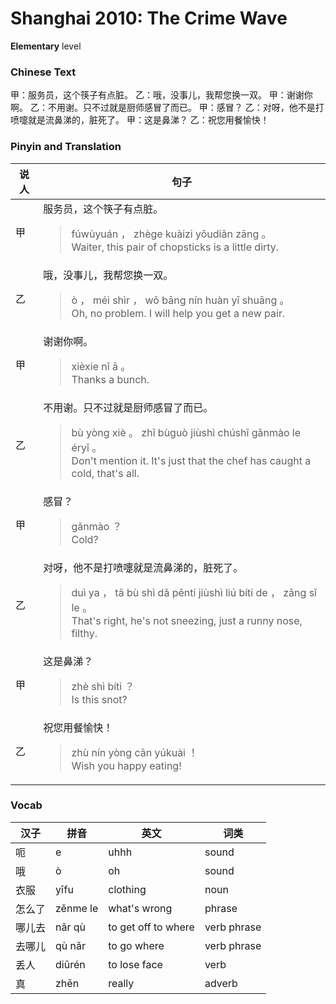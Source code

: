 # Shanghai 2010: The Crime Wave
**Elementary** level
### Chinese Text
甲：服务员，这个筷子有点脏。
乙：哦，没事儿，我帮您换一双。
甲：谢谢你啊。
乙：不用谢。只不过就是厨师感冒了而已。
甲：感冒？
乙：对呀，他不是打喷嚏就是流鼻涕的，脏死了。
甲：这是鼻涕？
乙：祝您用餐愉快！

### Pinyin and Translation
|说人|句子|
|----|----|
|甲|服务员，这个筷子有点脏。<blockquote>fúwùyuán ， zhège kuàizi yǒudiǎn zāng 。<br />Waiter, this pair of chopsticks is a little dirty.</blockquote>|
|乙|哦，没事儿，我帮您换一双。<blockquote>ò ， méi shìr ， wǒ bāng nín huàn yī shuāng 。<br />Oh, no problem. I will help you get a new pair.</blockquote>|
|甲|谢谢你啊。<blockquote>xièxie nǐ ā 。<br />Thanks a bunch.</blockquote>|
|乙|不用谢。只不过就是厨师感冒了而已。<blockquote>bù yòng xiè 。 zhǐ bùguò jiùshì chúshī gǎnmào le éryǐ 。<br />Don't mention it. It's just that the chef has caught a cold, that's all.</blockquote>|
|甲|感冒？<blockquote>gǎnmào ？<br />Cold?</blockquote>|
|乙|对呀，他不是打喷嚏就是流鼻涕的，脏死了。<blockquote>duì ya ， tā bù shì dǎ pēnti jiùshì liú bíti de ， zāng sǐ le 。<br />That's right, he's not sneezing, just a runny nose, filthy.</blockquote>|
|甲|这是鼻涕？<blockquote>zhè shì bíti ？<br />Is this snot?</blockquote>|
|乙|祝您用餐愉快！<blockquote>zhù nín yòng cān yúkuài ！<br />Wish you happy eating!</blockquote>|
### Vocab
|汉子|拼音|英文|词类|
|----|----|----|----|
|呃|e|uhhh|sound|
|哦|ò|oh|sound|
|衣服|yīfu|clothing|noun|
|怎么了|zěnme le|what's wrong|phrase|
|哪儿去|nǎr qù|to get off to where|verb phrase|
|去哪儿|qù nǎr|to go where|verb phrase|
|丢人|diūrén|to lose face|verb|
|真|zhēn|really|adverb|